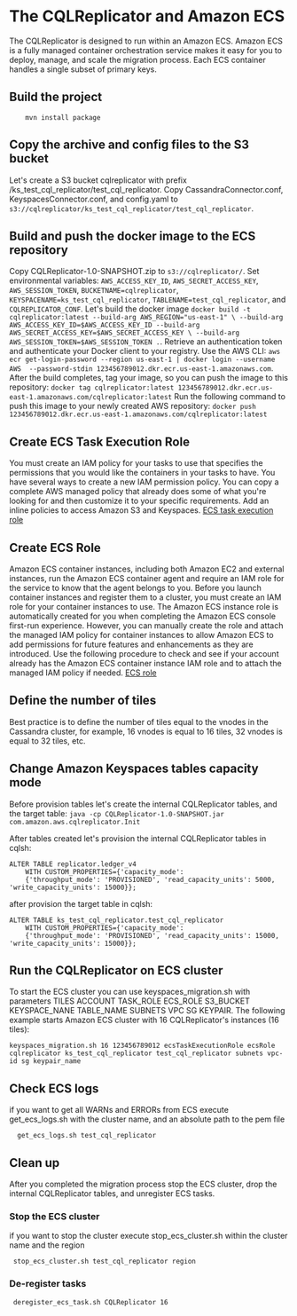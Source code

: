 # The CQLReplicator and Amazon ECS
The CQLReplicator is designed to run within an Amazon ECS. 
Amazon ECS is a fully managed container orchestration service makes it easy for you to deploy, manage,
 and scale the migration process. Each ECS container handles a single subset of primary keys.  

## Build the project
```
    mvn install package
```
## Copy the archive and config files to the S3 bucket
Let's create a S3 bucket cqlreplicator with prefix /ks_test_cql_replicator/test_cql_replicator.
Copy CassandraConnector.conf, KeyspacesConnector.conf, and config.yaml to ```s3://cqlreplicator/ks_test_cql_replicator/test_cql_replicator```.

## Build and push the docker image to the ECS repository
Copy CQLReplicator-1.0-SNAPSHOT.zip to ```s3://cqlreplicator/```. 
Set environmental variables: `AWS_ACCESS_KEY_ID`, `AWS_SECRET_ACCESS_KEY`, `AWS_SESSION_TOKEN`, 
`BUCKETNAME=cqlreplicator`, `KEYSPACENAME=ks_test_cql_replicator`, `TABLENAME=test_cql_replicator`, 
and `CQLREPLICATOR_CONF`.
Let's build the docker image `docker build -t cqlreplicator:latest --build-arg AWS_REGION="us-east-1" \
--build-arg AWS_ACCESS_KEY_ID=$AWS_ACCESS_KEY_ID --build-arg AWS_SECRET_ACCESS_KEY=$AWS_SECRET_ACCESS_KEY \
--build-arg AWS_SESSION_TOKEN=$AWS_SESSION_TOKEN .`.
Retrieve an authentication token and authenticate your Docker client to your registry.
Use the AWS CLI: ```aws ecr get-login-password --region us-east-1 | docker login --username AWS 
--password-stdin 123456789012.dkr.ecr.us-east-1.amazonaws.com```.
After the build completes, tag your image, so you can push the image to this repository:
```docker tag cqlreplicator:latest 123456789012.dkr.ecr.us-east-1.amazonaws.com/cqlreplicator:latest```
Run the following command to push this image to your newly created AWS repository:
```docker push 123456789012.dkr.ecr.us-east-1.amazonaws.com/cqlreplicator:latest```

## Create ECS Task Execution Role
You must create an IAM policy for your tasks to use that specifies the permissions that 
you would like the containers in your tasks to have. You have several ways to create 
a new IAM permission policy. You can copy a complete AWS managed policy that already 
does some of what you're looking for and then customize it to your specific requirements. Add
an inline policies to access Amazon S3 and Keyspaces. 
[ECS task execution role](https://docs.aws.amazon.com/AmazonECS/latest/developerguide/task-iam-roles.html)  

## Create ECS Role
Amazon ECS container instances, including both Amazon EC2 and external instances, 
run the Amazon ECS container agent and require an IAM role for the service to know that the agent 
belongs to you. Before you launch container instances and register them to a cluster, 
you must create an IAM role for your container instances to use. The Amazon ECS instance role is 
automatically created for you when completing the Amazon ECS console first-run experience. 
However, you can manually create the role and attach the managed IAM policy for container instances 
to allow Amazon ECS to add permissions for future features and enhancements as they are introduced. 
Use the following procedure to check and see if your account already has the Amazon ECS container 
instance IAM role and to attach the managed IAM policy if needed.
[ECS role](https://docs.aws.amazon.com/AmazonECS/latest/developerguide/instance_IAM_role.html)

## Define the number of tiles
Best practice is to define the number of tiles equal to the vnodes in the Cassandra cluster, for example,
16 vnodes is equal to 16 tiles, 32 vnodes is equal to 32 tiles, etc.

## Change Amazon Keyspaces tables capacity mode
Before provision tables let's create the internal CQLReplicator tables, and the target table:
```java -cp CQLReplicator-1.0-SNAPSHOT.jar com.amazon.aws.cqlreplicator.Init```

After tables created let's provision the internal CQLReplicator tables in cqlsh:
```
ALTER TABLE replicator.ledger_v4 
    WITH CUSTOM_PROPERTIES={'capacity_mode':
    {'throughput_mode': 'PROVISIONED', 'read_capacity_units': 5000, 'write_capacity_units': 15000}};
```
after provision the target table in cqlsh:
```
ALTER TABLE ks_test_cql_replicator.test_cql_replicator 
    WITH CUSTOM_PROPERTIES={'capacity_mode':
    {'throughput_mode': 'PROVISIONED', 'read_capacity_units': 15000, 'write_capacity_units': 15000}};
```  
## Run the CQLReplicator on ECS cluster

To start the ECS cluster you can use keyspaces_migration.sh with parameters TILES ACCOUNT TASK_ROLE ECS_ROLE S3_BUCKET KEYSPACE_NANE TABLE_NAME SUBNETS VPC SG KEYPAIR.
The following example starts Amazon ECS cluster with 16 CQLReplicator's instances (16 tiles): 
```
keyspaces_migration.sh 16 123456789012 ecsTaskExecutionRole ecsRole cqlreplicator ks_test_cql_replicator test_cql_replicator subnets vpc-id sg keypair_name
```
## Check ECS logs
if you want to get all WARNs and ERRORs from ECS execute get_ecs_logs.sh with the cluster name, and an absolute path to the pem file
```
  get_ecs_logs.sh test_cql_replicator 
``` 

## Clean up
After you completed the migration process stop the ECS cluster, drop the internal CQLReplicator tables, and 
unregister ECS tasks.

### Stop the ECS cluster
if you want to stop the cluster execute stop_ecs_cluster.sh within the cluster name and the region
```
 stop_ecs_cluster.sh test_cql_replicator region
```
### De-register tasks 
```
 deregister_ecs_task.sh CQLReplicator 16
```